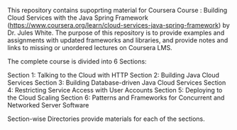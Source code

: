 This repository contains supoprting material for Coursera Course : Building Cloud Services with the Java Spring Framework (https://www.coursera.org/learn/cloud-services-java-spring-framework) by Dr. Jules White. The purpose of this repository is to provide examples and assignments with updated frameworks and libraries, and provide notes and links to missing or unordered lectures on Coursera LMS.

The complete course is divided into 6 Sections: 

Section 1: Talking to the Cloud with HTTP
Section 2: Building Java Cloud Services
Section 3: Building Database-driven Java Cloud Services
Section 4: Restricting Service Access with User Accounts
Section 5: Deploying to the Cloud Scaling
Section 6: Patterns and Frameworks for Concurrent and Networked Server Software

Section-wise Directories provide materials for each of the sections.
